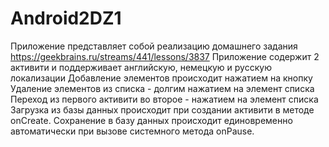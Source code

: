 # Android2DZ1
Приложение представляет собой реализацию домашнего задания https://geekbrains.ru/streams/441/lessons/3837
Приложение содержит 2 активити и поддерживает английскую, немецкую и русскую локализации
Добавление элементов происходит нажатием на кнопку
Удаление элементов из списка - долгим нажатием на элемент списка
Переход из первого активити во второе - нажатием на элемент списка
Загрузка из базы данных происходит при создании активити в методе onCreate.
Сохранение в базу данных происходит единовременно автоматически при вызове системного метода onPause.
